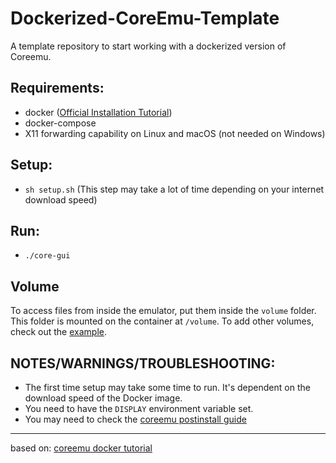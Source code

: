 # Dockerized-CoreEmu-Template
A template repository to start working with a dockerized version of Coreemu.
## Requirements:
- docker ([Official Installation Tutorial](https://docs.docker.com/engine/install/))
- docker-compose
- X11 forwarding capability on Linux and macOS (not needed on Windows)
## Setup:
- `sh setup.sh` (This step may take a lot of time depending on your internet download speed)
## Run:
- `./core-gui`
## Volume
To access files from inside the emulator, put them inside the `volume` folder. This folder is mounted on the container at `/volume`.
To add other volumes, check out the [example](https://docs.docker.com/engine/storage/bind-mounts/#use-a-bind-mount-with-docker-compose).
## NOTES/WARNINGS/TROUBLESHOOTING:
- The first time setup may take some time to run. It's dependent on the download speed of the Docker image.
- You need to have the `DISPLAY` environment variable set.
- You may need to check the [coreemu postinstall guide](https://coreemu.github.io/core/install.html#resolving-docker-issues)
---
based on: [coreemu docker tutorial](https://coreemu.github.io/core/install.html#dockerfile-based-install)
